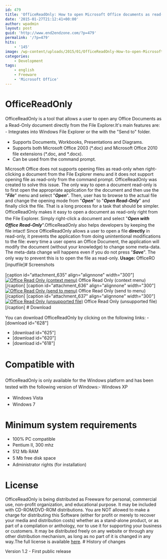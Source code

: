 ```yaml
---
id: 479
title: 'OfficeReadOnly: How to open Microsoft Office documents as read-only'
date: '2015-01-27T21:12:41+00:00'
author: wpadmin
layout: post
guid: 'http://www.end2endzone.com/?p=479'
permalink: '/?p=479'
hits:
    - '145'
image: /wp-content/uploads/2015/01/OfficeReadOnly-How-to-open-Microsoft-Office-documents-as-Read-Only.png
categories:
    - Development
tags:
    - english
    - Freeware
    - 'Microsoft Office'
---
```


# OfficeReadOnly

<span style="line-height: 1.5;">OfficeReadOnly is a tool that allows a user to open any Office Documents as a Read-Only document directly from the File Explorer.</span>It's main features are: - <span style="line-height: 1.5;">Integrates into Windows File Explorer or the with the "Send to" folder.</span>
- Supports Documents, Workbooks, Presentations and Diagrams.
- <span style="line-height: 1.5;">Supports both Microsoft Office 2003 (\*.doc) and Microsoft Office 2010 file extensions (\*.doc, and \*.docx).</span>
- Can be used from the command prompt.

Microsoft Office does not supports opening files as read-only when right-clicking a document from the File Explorer menu and it does not support opening file as read-only from the command prompt. OfficeReadOnly was created to solve this issue. The only way to open a document read-only is to first open the appropriate application for the document and then use the "***File***" menu and select "***Open***". Then, user has to browse to the actual file and change the opening mode from "***Open***" to "***Open Read-Only***" and finally click the file. That is a long process for a task that should be simpler. <span style="line-height: 1.5; text-align: justify;">OfficeReadOnly makes it easy to open a document as read-only right from the File Explorer. Simply right-click a document and select "</span>***Open with Office Read-Only***<span style="line-height: 1.5; text-align: justify;">".</span>OfficeReadOnly also helps developers by keeping the file intact! Since OfficeReadOnly allows a user to open a file **directly** in read-only, it prevents the application from doing unintentional modifications to the file: every time a user opens an Office Document, the application will modify the document (without your knowledge) to change some meta-data. The meta-data change will happens even if you do not press "***Save***". The only way to prevent this is to open the file as read-only. <span style="line-height: 1.5;">**Usage:** </span><span style="line-height: 1.5;">OfficeRO \[inputfile\]</span># <span style="line-height: 1.5;">Screenshots</span>

\[caption id="attachment\_635" align="alignnone" width="300"\][![Office Read Only (context menu)](https://www.end2endzone.com/wp-content/uploads/2015/01/Office-Read-Only-context-menu-300x246.png)](https://www.end2endzone.com/wp-content/uploads/2015/01/Office-Read-Only-context-menu.png) Office Read Only (context menu)\[/caption\] \[caption id="attachment\_636" align="alignnone" width="300"\][![Office Read Only (send to menu)](https://www.end2endzone.com/wp-content/uploads/2015/01/Office-Read-Only-send-to-menu-300x169.png)](https://www.end2endzone.com/wp-content/uploads/2015/01/Office-Read-Only-send-to-menu.png) Office Read Only (send to menu)\[/caption\] \[caption id="attachment\_637" align="alignnone" width="300"\][![Office Read Only (unsupported file)](https://www.end2endzone.com/wp-content/uploads/2015/01/Office-Read-Only-unsupported-file-300x171.png)](https://www.end2endzone.com/wp-content/uploads/2015/01/Office-Read-Only-unsupported-file.png) Office Read Only (unsupported file)\[/caption\] # <span style="line-height: 1.5;">Download</span>

You can download OfficeReadOnly by clicking on the following links: - \[download id="628"\]
- \[download id="625"\]
- \[download id="620"\]
- \[download id="618"\]

# <span style="line-height: 1.5;">Compatible with</span>

<span style="line-height: 1.5;">OfficeReadOnly is only available for the Windows platform and has been tested with the following version of Windows:</span>- Windows XP
- <span style="text-align: justify; line-height: 1.5;">Windows Vista</span>
- <span style="text-align: justify; line-height: 1.5;">Windows 7</span>

# Minimum system requirements

- 100% PC compatible
- <span style="text-align: justify; line-height: 1.5;">Pentium II, 300 mhz</span>
- <span style="text-align: justify; line-height: 1.5;">512 Mb RAM</span>
- <span style="text-align: justify; line-height: 1.5;">5 Mb free disk space</span>
- <span style="text-align: justify; line-height: 1.5;">Administrator rights (for installation)</span>

# License

<span lang="EN-US">OfficeReadOnly is being distributed as Freeware for personal, commercial use, non-profit organization, and educational purpose. It may be included with CD-ROM/DVD-ROM distributions. You are NOT allowed to make a charge for distributing this Software (either for profit or merely to recover your media and distribution costs) whether as a stand-alone product, or as part of a compilation or anthology, nor to use it for supporting your business or customers. It may be distributed freely on any website or through any other distribution mechanism, as long as no part of it is changed in any way.</span>The full license is available [here](https://www.end2endzone.com/wp-content/uploads/2015/01/Office-Read-Only-v1.2-EULA.htm). # History of changes

Version 1.2 - First public release